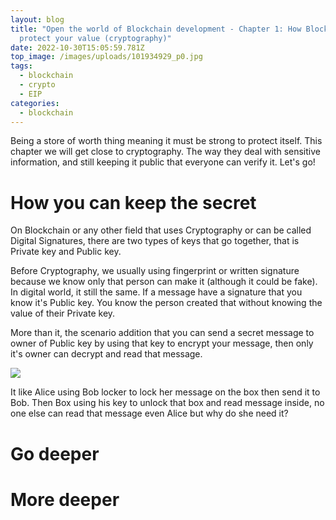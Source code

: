 ```yaml
---
layout: blog
title: "Open the world of Blockchain development - Chapter 1: How Blockchain can
  protect your value (cryptography)"
date: 2022-10-30T15:05:59.781Z
top_image: /images/uploads/101934929_p0.jpg
tags:
  - blockchain
  - crypto
  - EIP
categories:
  - blockchain
---
```

Being a store of worth thing meaning it must be strong to protect itself. This chapter we will get close to cryptography. The way they deal with sensitive information, and still keeping it public that everyone can verify it. Let's go!

<!-- more -->

# How you can keep the secret

On Blockchain or any other field that uses Cryptography or can be called Digital Signatures, there are two types of keys that go together, that is Private key and Public key.

Before Cryptography, we usually using fingerprint or written signature because we know only that person can make it (although it could be fake). In digital world, it still the same. If a message have a signature that you know it's Public key. You know the person created that without knowing the value of their Private key.

More than it, the scenario addition that you can send a secret message to owner of Public key by using that key to encrypt your message, then only it's owner can decrypt and read that message.

![](https://www.simplilearn.com/ice9/free_resources_article_thumb/alice.PNG)

It like Alice using Bob locker to lock her message on the box then send it to Bob. Then Box using his key to unlock that box and read message inside, no one else can read that message even Alice but why do she need it?

# Go deeper

# More deeper